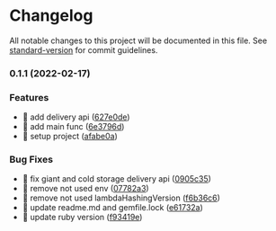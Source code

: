 # Changelog

All notable changes to this project will be documented in this file. See [standard-version](https://github.com/conventional-changelog/standard-version) for commit guidelines.

### 0.1.1 (2022-02-17)


### Features

* 🎸 add delivery api ([627e0de](https://github.com/yeukfei02/singapore-grocery-api/commit/627e0de9e7b531b32c464610f844bd960444c9c9))
* 🎸 add main func ([6e3796d](https://github.com/yeukfei02/singapore-grocery-api/commit/6e3796d07ba3c6d77b54bfaa23dbae850680014c))
* 🎸 setup project ([afabe0a](https://github.com/yeukfei02/singapore-grocery-api/commit/afabe0a16fb9600c6d146f0dd6d110ef657d4859))


### Bug Fixes

* 🐛 fix giant and cold storage delivery api ([0905c35](https://github.com/yeukfei02/singapore-grocery-api/commit/0905c359c6d07182252d0c1476ba319528feabfa))
* 🐛 remove not used env ([07782a3](https://github.com/yeukfei02/singapore-grocery-api/commit/07782a318d9a67583e9a91fefc5a5669b9dfecdf))
* 🐛 remove not used lambdaHashingVersion ([f6b36c6](https://github.com/yeukfei02/singapore-grocery-api/commit/f6b36c6e15f5252dc4d455df49bfe7b4e8702a34))
* 🐛 update readme.md and gemfile.lock ([e61732a](https://github.com/yeukfei02/singapore-grocery-api/commit/e61732ad6c203a8240bb50168648a22e587d14f7))
* 🐛 update ruby version ([f93419e](https://github.com/yeukfei02/singapore-grocery-api/commit/f93419e5cbde5029f06eed0391ff6b486858025e))
